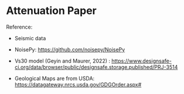 # Attenuation Paper


Reference:
- Seismic data

- NoisePy: https://github.com/noisepy/NoisePy
- Vs30 model (Geyin and Maurer, 2022) : https://www.designsafe-ci.org/data/browser/public/designsafe.storage.published/PRJ-3514
- Geological Maps are from USDA: https://datagateway.nrcs.usda.gov/GDGOrder.aspx#  
